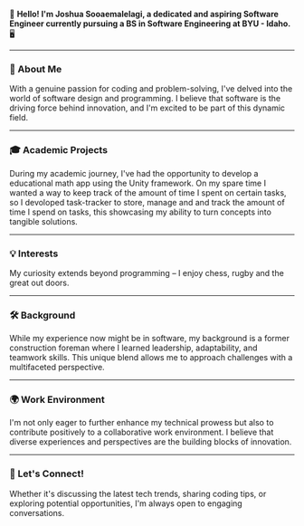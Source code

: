👋 **Hello! I'm Joshua Sooaemalelagi, a dedicated and aspiring Software Engineer currently pursuing a BS in Software Engineering at BYU - Idaho.** 🖥️

---

### 🚀 About Me
With a genuine passion for coding and problem-solving, I've delved into the world of software design and programming. I believe that software is the driving force behind innovation, and I'm excited to be part of this dynamic field.

---

### 🎓 Academic Projects
During my academic journey, I've had the opportunity to develop a educational math app using the Unity framework. On my spare time I wanted a way to keep track of the amount of time I spent on certain tasks, so I devoloped task-tracker to store, manage and and track the amount of time I spend on tasks, this showcasing my ability to turn concepts into tangible solutions.

---

### 💡 Interests
My curiosity extends beyond programming – I enjoy chess, rugby and the great out doors.

---

### 🛠️ Background
While my experience now might be in software, my background is a former construction foreman where I learned leadership, adaptability, and teamwork skills. This unique blend allows me to approach challenges with a multifaceted perspective.

---

### 🌍 Work Environment
I'm not only eager to further enhance my technical prowess but also to contribute positively to a collaborative work environment. I believe that diverse experiences and perspectives are the building blocks of innovation.

---

### 🌱 Let's Connect!
Whether it's discussing the latest tech trends, sharing coding tips, or exploring potential opportunities, I'm always open to engaging conversations.

